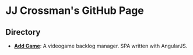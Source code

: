 <h1>JJ Crossman's GitHub Page</h1>

<h2>Directory</h2>

<ul>
  <li><strong><a href="https://github.com/jjcrossman/jjcrossman.github.io/tree/master/addgame">Add Game</a></strong>: A videogame backlog manager. SPA written with AngularJS.</li>
</ul>

